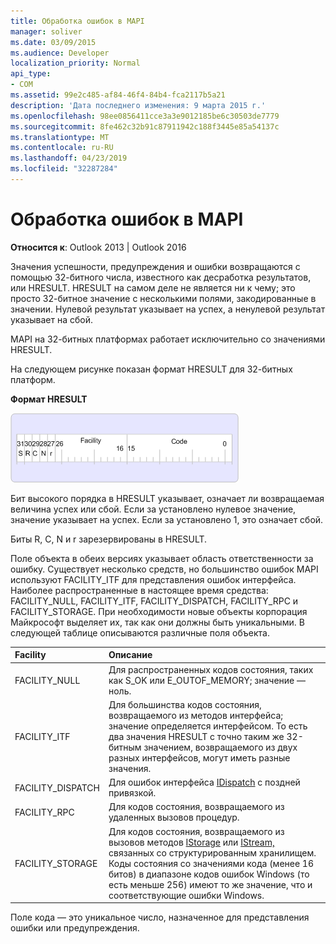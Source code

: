 ```yaml
---
title: Обработка ошибок в MAPI
manager: soliver
ms.date: 03/09/2015
ms.audience: Developer
localization_priority: Normal
api_type:
- COM
ms.assetid: 99e2c485-af84-46f4-84b4-fca2117b5a21
description: 'Дата последнего изменения: 9 марта 2015 г.'
ms.openlocfilehash: 98ee0856411cce3a3e9012185be6c30503de7779
ms.sourcegitcommit: 8fe462c32b91c87911942c188f3445e85a54137c
ms.translationtype: MT
ms.contentlocale: ru-RU
ms.lasthandoff: 04/23/2019
ms.locfileid: "32287284"
---
```

# <a name="error-handling-in-mapi"></a>Обработка ошибок в MAPI

**Относится к**: Outlook 2013 | Outlook 2016 
  
Значения успешности, предупреждения и ошибки возвращаются с помощью 32-битного числа, известного как десработка результатов, или HRESULT. HRESULT на самом деле не является ни к чему; это просто 32-битное значение с несколькими полями, закодированные в значении. Нулевой результат указывает на успех, а ненулевой результат указывает на сбой.
  
MAPI на 32-битных платформах работает исключительно со значениями HRESULT.
  
На следующем рисунке показан формат HRESULT для 32-битных платформ.
  
**Формат HRESULT**
  
![Формат HRESULT:](media/amapi_49.gif "HRESULT")
  
Бит высокого порядка в HRESULT указывает, означает ли возвращаемая величина успех или сбой. Если за установлено нулевое значение, значение указывает на успех. Если за установлено 1, это означает сбой.
  
Биты R, C, N и r зарезервированы в HRESULT.
  
Поле объекта в обеих версиях указывает область ответственности за ошибку. Существует несколько средств, но большинство ошибок MAPI используют FACILITY_ITF для представления ошибок интерфейса. Наиболее распространенные в настоящее время средства: FACILITY_NULL, FACILITY_ITF, FACILITY_DISPATCH, FACILITY_RPC и FACILITY_STORAGE. При необходимости новые объекты корпорация Майкрософт выделяет их, так как они должны быть уникальными. В следующей таблице описываются различные поля объекта.
  
|Facility|Описание|
|:-----|:-----|
|FACILITY_NULL  <br/> |Для распространенных кодов состояния, таких как S_OK или E_OUTOF_MEMORY; значение — ноль.  <br/> |
|FACILITY_ITF  <br/> |Для большинства кодов состояния, возвращаемого из методов интерфейса; значение определяется интерфейсом. То есть два значения HRESULT с точно таким же 32-битным значением, возвращаемого из двух разных интерфейсов, могут иметь разные значения.  <br/> |
|FACILITY_DISPATCH  <br/> |Для ошибок интерфейса [IDispatch](https://msdn.microsoft.com/library/ms221608.aspx) с поздней привязкой.  <br/> |
|FACILITY_RPC  <br/> |Для кодов состояния, возвращаемого из удаленных вызовов процедур.  <br/> |
|FACILITY_STORAGE  <br/> |Для кодов состояния, возвращаемого из вызовов методов [IStorage](https://msdn.microsoft.com/library/aa380015%28VS.85%29.aspx) или [IStream,](https://msdn.microsoft.com/library/aa380034%28VS.85%29.aspx) связанных со структурированным хранилищем. Коды состояния со значениями кода (менее 16 битов) в диапазоне кодов ошибок Windows (то есть меньше 256) имеют то же значение, что и соответствующие ошибки Windows.  <br/> |
   
Поле кода — это уникальное число, назначенное для представления ошибки или предупреждения.
  

